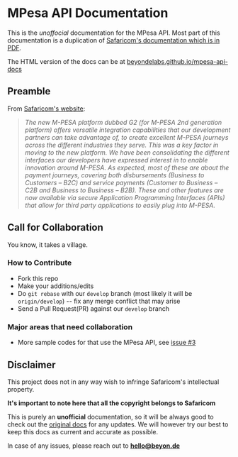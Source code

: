 # MPesa API Documentation

This is the _unoffocial_ documentation for the MPesa API. Most part of this documentation is a duplication of [Safaricom's documentation which is in PDF](http://www.safaricom.co.ke/images/Downloads/Resources_Downloads/M-PESA_API_Guide_download.zip).

The HTML version of the docs can be at [beyondelabs.github.io/mpesa-api-docs](http://beyondelabs.github.io/mpesa-api-docs/)

## Preamble

From [Safaricom's website](http://www.safaricom.co.ke/business/corporate/m-pesa-payments-services/m-pesa-api):
>  _The new M-PESA platform dubbed G2 (for M-PESA 2nd generation platform) offers versatile integration capabilities that our development partners can take advantage of, to create excellent M-PESA journeys across the different industries they serve. This was a key factor in moving to the new platform. We have been consolidating the different interfaces our developers have expressed interest in to enable innovation around M-PESA. As expected, most of these are about the payment journeys, covering both disbursements (Business to Customers – B2C) and service payments (Customer to Business – C2B and Business to Business – B2B). These and other features are now available via secure Application Programming Interfaces (APIs) that allow for third party applications to easily plug into M-PESA._

## Call for Collaboration

You know, it takes a village.

### How to Contribute
- Fork this repo
- Make your additions/edits
- Do `git rebase` with our `develop` branch (most likely it will be `origin/develop`) -- fix any merge conflict that may arise
- Send a Pull Request(PR) against our `develop` branch

### Major areas that need collaboration

- More sample codes for that use the MPesa API, see [issue #3](https://github.com/BeyondeLabs/mpesa-api-docs/issues/3)


## Disclaimer
This project does not in any way wish to infringe Safaricom's intellectual property.

**It's important to note here that all the copyright belongs to Safaricom**

This is purely an **unofficial** documentation, so it will be always good to check out the [original docs](http://www.safaricom.co.ke/images/Downloads/Resources_Downloads/M-PESA_API_Guide_download.zip) for any updates. We will however try our best to keep this docs as current and accurate as possible.

In case of any issues, please reach out to **hello@beyon.de** 